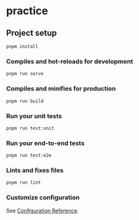 # practice

## Project setup
```
pnpm install
```

### Compiles and hot-reloads for development
```
pnpm run serve
```

### Compiles and minifies for production
```
pnpm run build
```

### Run your unit tests
```
pnpm run test:unit
```

### Run your end-to-end tests
```
pnpm run test:e2e
```

### Lints and fixes files
```
pnpm run lint
```

### Customize configuration
See [Configuration Reference](https://cli.vuejs.org/config/).
